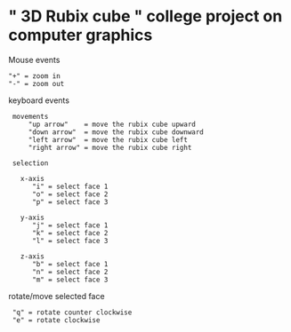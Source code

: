 #  " 3D Rubix cube " college project on computer graphics

Mouse events

    "+" = zoom in
    "-" = zoom out
    
keyboard events

     movements
         "up arrow"    = move the rubix cube upward
         "down arrow"  = move the rubix cube downward
         "left arrow"  = move the rubix cube left
         "right arrow" = move the rubix cube right
     
     selection
       
       x-axis
          "i" = select face 1 
          "o" = select face 2
          "p" = select face 3
          
       y-axis
          "j" = select face 1 
          "k" = select face 2
          "l" = select face 3
          
       z-axis
          "b" = select face 1 
          "n" = select face 2
          "m" = select face 3
         
 rotate/move selected face
 
     "q" = rotate counter clockwise
     "e" = rotate clockwise
     
     
